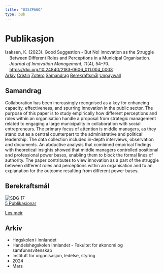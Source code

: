 ```yaml
---
title: "UISZP66Q"
type: pub
---
```

<h1>Publikasjon</h1>
<article id="csl-bib-container-UISZP66Q" class="csl-bib-container">
  <div class="csl-bib-body" style="line-height: 1.35; padding-left: 1em; text-indent:-1em;">
  <div class="csl-entry">Isaksen, K. (2023). Good Suggestion - But No! Innovation as the Struggle Between Different Roles and Perceptions in a Municipal Organisation. <i>Journal of Innovation Management</i>, <i>11</i>(4), 54&#x2013;70. <a href="https://doi.org/10.24840/2183-0606_011.004_0003">https://doi.org/10.24840/2183-0606_011.004_0003</a></div>
</div>
  <div class="csl-bib-buttons">
    <a href="#taxonomy-article-UISZP66Q" class="csl-bib-button">Arkiv</a>
    <a href="https://app.cristin.no/results/show.jsf?id=2256647" alt="Cristin URL" class="csl-bib-button">Cristin</a>
    <a href="http://zotero.org/groups/5402882/items/UISZP66Q" alt="Zotero URL" class="csl-bib-button">Zotero</a>
    <a href="#abstract-article-UISZP66Q" class="csl-bib-button">Samandrag</a>
    <a href="#sdg-article-UISZP66Q" class="csl-bib-button">Berekraftsmål</a>
    <a href="https://journalsojs3.fe.up.pt/index.php/jim/article/download/2183-0606_011.004_0003/822" class="csl-bib-button">Unpaywall</a>
  </div>
  <div id="csl-bib-meta-container-UISZP66Q"></div>
</article>
<div id="csl-bib-meta-UISZP66Q" class="csl-bib-meta">
  <article id="abstract-article-UISZP66Q" class="abstract-article">
    <h1>Samandrag</h1>
    Collaboration has been increasingly recognised as a key for enhancing capacity, effectiveness, and spurring innovation in the public sector. The purpose of this paper is to study empirically how different perceptions and roles within an organisation handle a proposal from strategic management related to engaging a large municipality in collaboration with social entrepreneurs. The primary focus of attention is middle managers, as they stand out as a central counterpart to the administrative and political leadership. The data collection included in-depth interviews, observation and documents. An abductive analysis that combined empirical findings with theoretical insights showed that middle managers controlled positional and professional power bases, enabling them to block the formal lines of authority. The paper contributes to view innovation as a part of the struggle between different roles and perceptions within an organisation and to an explanation for the outcome resulting from different power bases.
  </article>
  <article id="sdg-article-UISZP66Q" class="sdg-article">
    <h1>Berekraftsmål</h1>
    <div class="sdg-container"><div id="sdg17" class="sdg"> <img src="{{< params subfolder >}}images/sdg/sdg17_no.png" class="image" alt="SDG 17"> <div class="sdg-overlay"> <a href="{{< params subfolder >}}no/archive/?sdg=17#archive" class="sdg-publication-count"><span>5</span> Publikasjonar</a> <p><a href="NA" class="sdg-read-more">Les meir</a></p> </div> </div></div>
  </article>
  <article id="taxonomy-article-UISZP66Q" class="taxonomy-article">
    <h1>Arkiv</h1>
    <ul>
      <li>Høgskolen i Innlandet</li>
      <li>Handelshøgskolen Innlandet - Fakultet for økonomi og samfunnsvitenskap</li>
      <li>Institutt for organisasjon, ledelse, styring</li>
      <li>2024</li>
      <li>Mars</li>
    </ul>
  </article>
</div>
